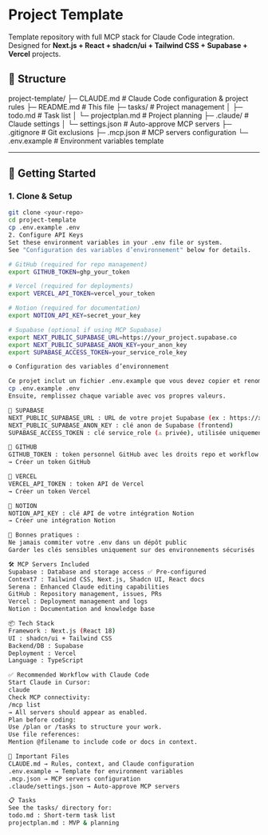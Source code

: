 # Project Template

Template repository with full MCP stack for Claude Code integration.  
Designed for **Next.js + React + shadcn/ui + Tailwind CSS + Supabase + Vercel** projects.

## 📂 Structure

project-template/
├─ CLAUDE.md # Claude Code configuration & project rules
├─ README.md # This file
├─ tasks/ # Project management
│ ├─ todo.md # Task list
│ └─ projectplan.md # Project planning
├─ .claude/ # Claude settings
│ └─ settings.json # Auto-approve MCP servers
├─ .gitignore # Git exclusions
├─ .mcp.json # MCP servers configuration
└─ .env.example # Environment variables template

---

## 🚀 Getting Started

### 1. Clone & Setup
```bash
git clone <your-repo>
cd project-template
cp .env.example .env
2. Configure API Keys
Set these environment variables in your .env file or system.
See "Configuration des variables d’environnement" below for details.

# GitHub (required for repo management)
export GITHUB_TOKEN=ghp_your_token

# Vercel (required for deployments)  
export VERCEL_API_TOKEN=vercel_your_token

# Notion (required for documentation)
export NOTION_API_KEY=secret_your_key

# Supabase (optional if using MCP Supabase)
export NEXT_PUBLIC_SUPABASE_URL=https://your_project.supabase.co
export NEXT_PUBLIC_SUPABASE_ANON_KEY=your_anon_key
export SUPABASE_ACCESS_TOKEN=your_service_role_key

⚙️ Configuration des variables d’environnement

Ce projet inclut un fichier .env.example que vous devez copier et renommer :
cp .env.example .env
Ensuite, remplissez chaque variable avec vos propres valeurs.

🔹 SUPABASE
NEXT_PUBLIC_SUPABASE_URL : URL de votre projet Supabase (ex : https://xxxx.supabase.co)
NEXT_PUBLIC_SUPABASE_ANON_KEY : clé anon de Supabase (frontend)
SUPABASE_ACCESS_TOKEN : clé service_role (⚠️ privée), utilisée uniquement par le MCP Supabase

🔹 GITHUB
GITHUB_TOKEN : token personnel GitHub avec les droits repo et workflow
→ Créer un token GitHub

🔹 VERCEL
VERCEL_API_TOKEN : token API de Vercel
→ Créer un token Vercel

🔹 NOTION
NOTION_API_KEY : clé API de votre intégration Notion
→ Créer une intégration Notion

📌 Bonnes pratiques :
Ne jamais commiter votre .env dans un dépôt public
Garder les clés sensibles uniquement sur des environnements sécurisés

🛠 MCP Servers Included
Supabase : Database and storage access ✅ Pre-configured
Context7 : Tailwind CSS, Next.js, Shadcn UI, React docs
Serena : Enhanced Claude editing capabilities
GitHub : Repository management, issues, PRs
Vercel : Deployment management and logs
Notion : Documentation and knowledge base

📦 Tech Stack
Framework : Next.js (React 18)
UI : shadcn/ui + Tailwind CSS
Backend/DB : Supabase
Deployment : Vercel
Language : TypeScript

✅ Recommended Workflow with Claude Code
Start Claude in Cursor:
claude
Check MCP connectivity:
/mcp list
→ All servers should appear as enabled.
Plan before coding:
Use /plan or /tasks to structure your work.
Use file references:
Mention @filename to include code or docs in context.

📂 Important Files
CLAUDE.md → Rules, context, and Claude configuration
.env.example → Template for environment variables
.mcp.json → MCP servers configuration
.claude/settings.json → Auto-approve MCP servers

📋 Tasks
See the tasks/ directory for:
todo.md : Short-term task list
projectplan.md : MVP & planning